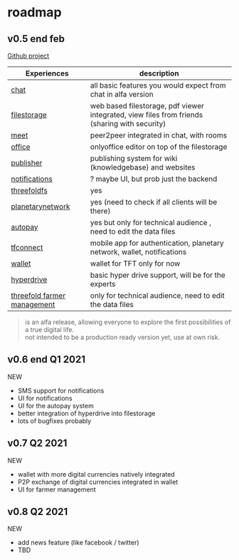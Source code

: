 # roadmap



## v0.5 end feb

[Github project](https://github.com/threefoldtech/digitaltwin/projects/2)

| Experiences                                          | description                                                                                   |
| ---------------------------------------------------- | --------------------------------------------------------------------------------------------- |
| [chat](threefold:chat)                               | all basic features you would expect from chat in alfa version                                 |
| [filestorage](aydo)                                  | web based filestorage, pdf viewer integrated, view files from friends (sharing with security) |
| [meet](meet)                                         | peer2peer integrated in chat, with rooms                                                      |
| [office](twin_office)                                | onlyoffice editor on top of the filestorage                                                   |
| [publisher](threefold:publisher)                     | publishing system for wiki (knowledgebase) and websites                                       |
| [notifications](notifications)                       | ? maybe UI, but prob just the backend                                                         |
| [threefoldfs](threefold:digitalyoufiles)             | yes                                                                                           |
| [planetarynetwork](planetarynetwork)                 | yes (need to check if all clients will be there)                                              |
| [autopay](autopay)                         | yes but only for technical audience , need to edit the data files                             |
| [tfconnect](internet4:tfconnect)                     | mobile app for authentication, planetary network, wallet, notifications                       |
| [wallet](wallet)                                     | wallet for TFT only for now                                                                   |
| [hyperdrive](hyperdrive)                             | basic hyper drive support, will be for the experts                                            |
| [threefold farmer management](threefold_farmer_mgmt) | only for technical audience, need to edit the data files                                      |

> is an alfa release, allowing everyone to explore the first possibilities of a true digital life.
> <BR> not intended to be a production ready version yet, use at own risk.

## v0.6 end Q1 2021

NEW

- SMS support for notifications
- UI for notifications
- UI for the autopay system
- better integration of hyperdrive into filestorage
- lots of bugfixes probably

## v0.7 Q2 2021

NEW

- wallet with more digital currencies natively integrated
- P2P exchange of digital currencies integrated in wallet
- UI for farmer management

## v0.8 Q2 2021

NEW

- add news feature (like facebook / twitter)
- TBD
